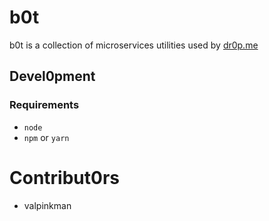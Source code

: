# b0t

b0t is a collection of microservices utilities used by [dr0p.me](https://dr0p.me) 

## Devel0pment

### Requirements
- `node`
- `npm` or `yarn`

# Contribut0rs
- valpinkman